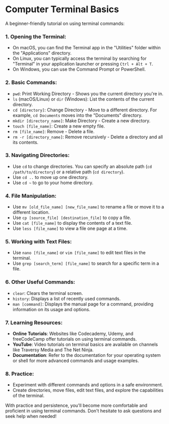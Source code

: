 # Computer Terminal Basics

A beginner-friendly tutorial on using terminal commands:

### 1. Opening the Terminal:

- On macOS, you can find the Terminal app in the "Utilities" folder within the "Applications" directory.
- On Linux, you can typically access the terminal by searching for "Terminal" in your application launcher or pressing `Ctrl + Alt + T`.
- On Windows, you can use the Command Prompt or PowerShell.

### 2. Basic Commands:

- `pwd`: Print Working Directory - Shows you the current directory you're in.
- `ls` (macOS/Linux) or `dir` (Windows): List the contents of the current directory.
- `cd [directory]`: Change Directory - Move to a different directory. For example, `cd Documents` moves into the "Documents" directory.
- `mkdir [directory_name]`: Make Directory - Create a new directory.
- `touch [file_name]`: Create a new empty file.
- `rm [file_name]`: Remove - Delete a file.
- `rm -r [directory_name]`: Remove recursively - Delete a directory and all its contents.

### 3. Navigating Directories:

- Use `cd` to change directories. You can specify an absolute path (`cd /path/to/directory`) or a relative path (`cd directory`).
- Use `cd ..` to move up one directory.
- Use `cd ~` to go to your home directory.

### 4. File Manipulation:

- Use `mv [old_file_name] [new_file_name]` to rename a file or move it to a different location.
- Use `cp [source_file] [destination_file]` to copy a file.
- Use `cat [file_name]` to display the contents of a text file.
- Use `less [file_name]` to view a file one page at a time.

### 5. Working with Text Files:

- Use `nano [file_name]` or `vim [file_name]` to edit text files in the terminal.
- Use `grep [search_term] [file_name]` to search for a specific term in a file.

### 6. Other Useful Commands:

- `clear`: Clears the terminal screen.
- `history`: Displays a list of recently used commands.
- `man [command]`: Displays the manual page for a command, providing information on its usage and options.

### 7. Learning Resources:

- **Online Tutorials**: Websites like Codecademy, Udemy, and freeCodeCamp offer tutorials on using terminal commands.
- **YouTube**: Video tutorials on terminal basics are available on channels like Traversy Media and The Net Ninja.
- **Documentation**: Refer to the documentation for your operating system or shell for more advanced commands and usage examples.

### 8. Practice:

- Experiment with different commands and options in a safe environment.
- Create directories, move files, edit text files, and explore the capabilities of the terminal.

With practice and persistence, you'll become more comfortable and proficient in using terminal commands. Don't hesitate to ask questions and seek help when needed!
